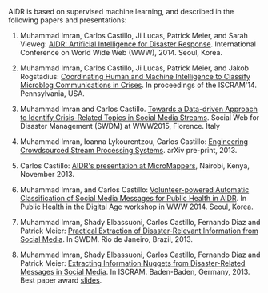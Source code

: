 AIDR is based on supervised machine learning, and described in the following papers and presentations:

1. Muhammad Imran, Carlos Castillo, Ji Lucas, Patrick Meier, and Sarah Vieweg: [AIDR: Artificial Intelligence for Disaster Response](http://chato.cl/papers/demo_2014_aidr_artificial_intelligence_disaster_response.pdf). International Conference on World Wide Web (WWW), 2014. Seoul, Korea.

1. Muhammad Imran, Carlos Castillo, Ji Lucas, Patrick Meier, and Jakob Rogstadius: [Coordinating Human and Machine Intelligence to Classify Microblog Communications in Crises](http://chato.cl//papers/iscram_2014_coordinating_human_machine_intelligence_crises.pdf). In proceedings of the ISCRAM'14. Pennsylvania, USA.

1. Muhammad Imran and Carlos Castillo. [Towards a Data-driven Approach to Identify Crisis-Related Topics in Social Media Streams](http://mimran.me/papers/data-driven_crisis_topics_identification_swdm2015.pdf). Social Web for Disaster Management (SWDM) at WWW2015, Florence. Italy

1. Muhammad Imran, Ioanna Lykourentzou, Carlos Castillo: [Engineering Crowdsourced Stream Processing Systems](http://arxiv.org/abs/1310.5463). arXiv pre-print, 2013.

1. Carlos Castillo: [AIDR's presentation at MicroMappers](https://www.youtube.com/watch?v=EUo_yLR-1xw), Nairobi, Kenya, November 2013.

1. Muhammad Imran, and Carlos Castillo: [Volunteer-powered Automatic Classification of Social Media Messages for Public Health in AIDR](http://chato.cl/papers/imran_castillo_2014_volunteer_classification_social_media_public_health.pdf). In Public Health in the Digital Age workshop in WWW 2014. Seoul, Korea.

1. Muhammad Imran, Shady Elbassuoni, Carlos Castillo, Fernando Diaz and Patrick Meier: [Practical Extraction of Disaster-Relevant Information from Social Media](http://chato.cl/papers/imran_elbassuoni_castillo_diaz_meier_2013_practical_extraction_disaster_crisis.pdf). In SWDM. Rio de Janeiro, Brazil, 2013.

1. Muhammad Imran, Shady Elbassuoni, Carlos Castillo, Fernando Diaz and Patrick Meier: [Extracting Information Nuggets from Disaster-Related Messages in Social Media](http://chato.cl/papers/imran_elbassuoni_castillo_diaz_meier_2013_extracting_information_nuggets_disasters.pdf). In ISCRAM. Baden-Baden, Germany, 2013. Best paper award [slides](http://www.slideshare.net/mimran15/imran-iscramnuggest).